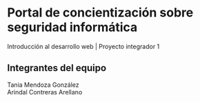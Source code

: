 # Portal de concientización sobre seguridad informática
Introducción al desarrollo web | Proyecto integrador 1

## Integrantes del equipo
Tania Mendoza González  
Arindal Contreras Arellano